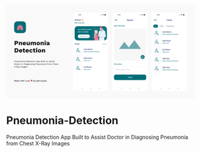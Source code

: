 ![Cover](https://github.com/arryaaas/Pneumonia-Detection/blob/master/cover.png?raw=true)

# Pneumonia-Detection
Pneumonia Detection App Built to Assist Doctor in Diagnosing Pneumonia from Chest X-Ray Images

